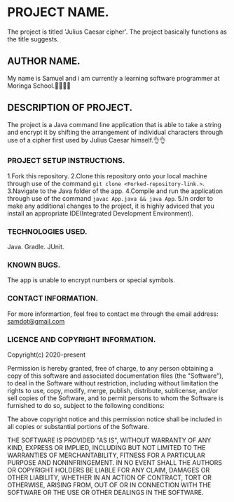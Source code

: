 # PROJECT NAME.
The project is titled 'Julius Caesar cipher'. The project basically functions as the title suggests.

## AUTHOR NAME.
My name is Samuel and i am currently a learning software programmer at Moringa School.:man_technologist::man_technologist:

## DESCRIPTION OF PROJECT.
The project is a Java command line application that is able to take a string and encrypt it by shifting the arrangement of individual characters through use of a cipher first used by Julius Caesar himself.:ok_hand::ok_hand:

### PROJECT SETUP INSTRUCTIONS.
1.Fork this repository.
2.Clone this repository onto your local machine through use of the command `git clone <Forked-repository-link.>`. 
3.Navigate to the Java folder of the app.
4.Compile and run the application through use of the command `javac App.java && java App`.
5.In order to make any additional changes to the project, it is highly adviced that you install an appropriate IDE(Integrated Development Environment).

### TECHNOLOGIES USED.
Java.
Gradle.
JUnit.


### KNOWN BUGS.
The app is unable to encrypt numbers or special symbols.

### CONTACT INFORMATION.
For more informartion, feel free to contact me through the email address: samdot@gmail.com

### LICENCE AND COPYRIGHT INFORMATION.
Copyright(c) 2020-present

Permission is hereby granted, free of charge, to any person obtaining a copy
of this software and associated documentation files (the "Software"), to deal
in the Software without restriction, including without limitation the rights
to use, copy, modify, merge, publish, distribute, sublicense, and/or sell
copies of the Software, and to permit persons to whom the Software is
furnished to do so, subject to the following conditions:

The above copyright notice and this permission notice shall be included in all
copies or substantial portions of the Software.

THE SOFTWARE IS PROVIDED "AS IS", WITHOUT WARRANTY OF ANY KIND, EXPRESS OR
IMPLIED, INCLUDING BUT NOT LIMITED TO THE WARRANTIES OF MERCHANTABILITY,
FITNESS FOR A PARTICULAR PURPOSE AND NONINFRINGEMENT. IN NO EVENT SHALL THE
AUTHORS OR COPYRIGHT HOLDERS BE LIABLE FOR ANY CLAIM, DAMAGES OR OTHER
LIABILITY, WHETHER IN AN ACTION OF CONTRACT, TORT OR OTHERWISE, ARISING FROM,
OUT OF OR IN CONNECTION WITH THE SOFTWARE OR THE USE OR OTHER DEALINGS IN THE
SOFTWARE.


